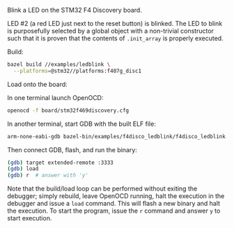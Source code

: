 Blink a LED on the STM32 F4 Discovery board.

LED #2 (a red LED just next to the reset button) is blinked. The LED to blink
is purposefully selected by a global object with a non-trivial constructor
such that it is proven that the contents of `.init_array` is properly
executed.

Build:
```sh
bazel build //examples/ledblink \
  --platforms=@stm32//platforms:f407g_disc1
```

Load onto the board:

In one terminal launch OpenOCD:

```sh
openocd -f board/stm32f469discovery.cfg
```

In another terminal, start GDB with the built ELF file:

```sh
arm-none-eabi-gdb bazel-bin/examples/f4disco_ledblink/f4disco_ledblink.elf
```

Then connect GDB, flash, and run the binary:
```sh
(gdb) target extended-remote :3333
(gdb) load
(gdb) r  # answer with 'y'
```

Note that the build/load loop can be performed without exiting the debugger;
simply rebuild, leave OpenOCD running, halt the execution in the debugger and
issue a `load` command. This will flash a new binary and halt the execution.
To start the program, issue the `r` command and answer `y` to start execution.
